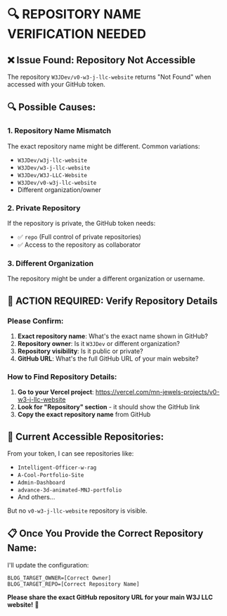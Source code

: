 # 🔍 REPOSITORY NAME VERIFICATION NEEDED

## ❌ **Issue Found**: Repository Not Accessible

The repository `W3JDev/v0-w3-j-llc-website` returns "Not Found" when accessed with your GitHub token.

## 🔍 **Possible Causes:**

### 1. **Repository Name Mismatch**
The exact repository name might be different. Common variations:
- `W3JDev/w3j-llc-website`
- `W3JDev/w3-j-llc-website` 
- `W3JDev/W3J-LLC-Website`
- `W3JDev/v0-w3j-llc-website`
- Different organization/owner

### 2. **Private Repository**
If the repository is private, the GitHub token needs:
- ✅ `repo` (Full control of private repositories)
- ✅ Access to the repository as collaborator

### 3. **Different Organization**
The repository might be under a different organization or username.

## 🎯 **ACTION REQUIRED: Verify Repository Details**

### **Please Confirm:**
1. **Exact repository name**: What's the exact name shown in GitHub?
2. **Repository owner**: Is it `W3JDev` or different organization?
3. **Repository visibility**: Is it public or private?
4. **GitHub URL**: What's the full GitHub URL of your main website?

### **How to Find Repository Details:**
1. **Go to your Vercel project**: https://vercel.com/mn-jewels-projects/v0-w3-j-llc-website
2. **Look for "Repository" section** - it should show the GitHub link
3. **Copy the exact repository name** from GitHub

## 🔧 **Current Accessible Repositories:**
From your token, I can see repositories like:
- `Intelligent-Officer-w-rag`
- `A-Cool-Portfolio-Site` 
- `Admin-Dashboard`
- `advance-3d-animated-MNJ-portfolio`
- And others...

But no `v0-w3-j-llc-website` repository is visible.

## 📋 **Once You Provide the Correct Repository Name:**
I'll update the configuration:
```
BLOG_TARGET_OWNER=[Correct Owner]
BLOG_TARGET_REPO=[Correct Repository Name] 
```

**Please share the exact GitHub repository URL for your main W3J LLC website!** 🎯